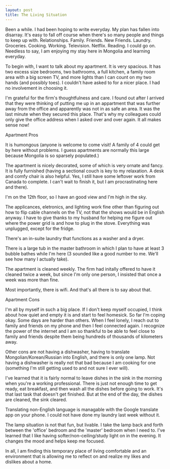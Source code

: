 ```yaml
---
layout: post
title: The Living Situation
---
```


Been a while. I had been hoping to write everyday. My plan has fallen into disarray. It's easy to fall off course when there's so many people and things to keep up with. Relationships. Family. Friends. New Friends. Laundry. Groceries. Cooking. Working. Television. Netflix. Reading. I could go on. Needless to say, I am enjoying my stay here in Mongolia and learning everyday.

To begin with, I want to talk about my apartment. It is very spacious. It has two excess size bedrooms, two bathrooms, a full kitchen, a family room area with a big screen TV, and more lights than I can count on my two hands (and possibly toes). I couldn't have asked to for a nicer place. I had no involvement in choosing it.

I'm grateful for the firm's thoughtfulness and care. I found out after I arrived that they were thinking of putting me up in an appartment that was further away from the office and apparently was not in as safe an area. It was the last minute when they secured this place. That's why my colleagues could only give the office address when I asked over and over again. It all makes sense now!

Apartment Pros

It is humongous (anyone is welcome to come visit! A family of 4 could get by here without problems. I guess apartments are normally this large because Mongolia is so sparsely populated.)

The apartment is nicely decorated, some of which is very ornate and fancy. It is fully furnished (having a sectional couch is key to my relaxation. A desk and comfy chair is also helpful. Yes, I still have some leftover work from Canada to complete. I can't wait to finish it, but I am procrastinating here and there).

I'm on the 12th floor, so I have an good view and I'm high in the sky.

The applicances, eletronics, and lighting work fine other than figuring out how to flip cable channels on the TV, not that the shows would be in English anyway. I have to give thanks to my husband for helping me figure out where the power grid is and how to plug in the stove. Everything was unplugged, except for the fridge.

There's an in-suite laundry that functions as a washer and a dryer.

There is a large tub in the master bathroom in which I plan to have at least 3 bubble bathes while I'm here (3 sounded like a good number to me. We'll see how many I actually take).

The apartment is cleaned weekly. The firm had initally offered to have it cleaned twice a week, but since I'm only one person, I insisted that once a week was more than fine.

Most importantly, there is wifi. And that's all there is to say about that.

Apartment Cons

I'm all by myself in such a big place. If I don't keep myself occupied, I think about how quiet and empty it is and start to feel homesick. So far I'm coping okay. Some days are harder than others. When I feel lonely, I reach out to family and friends on my phone and then I feel connected again. I recognize the power of the internet and I am so thankful to be able to feel close to family and friends despite them being hundreds of thousands of kilometers away.

Other cons are not having a dishwasher, having to translate Mongolian/Korean/Russian into English, and there is only one lamp. Not having a dishwasher is really not that bad because I am cooking for one (something I'm still getting used to and not sure I ever will).

I've learned that it is fairly normal to leave dishes in the sink in the morning when you're a working professional. There is just not enough time to get ready, eat breakfast, and then wash all the dishes before going to work. It's that last task that doesn't get finished. But at the end of the day, the dishes are cleaned, the sink cleared.

Translating non-English language is managable with the Google translate app on your phone. I could not have done my laundry last week without it.

The lamp situation is not that fun, but livable. I take the lamp back and forth between the 'office' bedroom and the 'master' bedroom when I need to. I've learned that I like having softer/non-ceiling/study light on in the evening. It changes the mood and helps keep me focused.

In all, I am finding this temporary place of living comfortable and an environment that is allowing me to reflect on and realize my likes and dislikes about a home.
